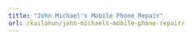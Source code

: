 ```yaml
---
title: "John Michael's Mobile Phone Repair"
url: /kailahun/john-michaels-mobile-phone-repair/
---
```

